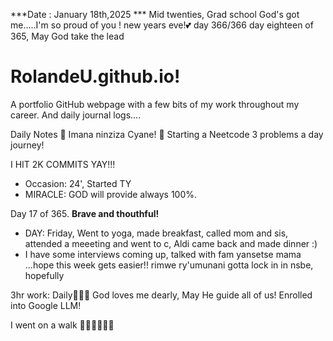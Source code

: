 ***Date : January 18th,2025 *** Mid twenties, Grad school God's got me.....I'm so proud of you ! new years eve!💕 day 366/366 day eighteen of 365, May God take the lead
# RolandeU.github.io!

A portfolio GitHub webpage with a few bits of my work throughout my career. And daily journal logs....


Daily Notes
💚 Imana ninziza Cyane! 
💚 Starting a Neetcode 3 problems a day journey!

I HIT 2K COMMITS YAY!!!

- Occasion: 24', Started TY 
- MIRACLE: GOD will provide always 100%.

Day 17 of 365. **Brave and thouthful!** 
- DAY: Friday, Went to yoga, made breakfast, called mom and sis, attended a meeeting and went to c, Aldi came back and made dinner :)
- I have some interviews coming up, talked with fam yansetse mama ...hope this week gets easier!!
rimwe ry'umunani
gotta lock in in nsbe, hopefully 

3hr work: Daily💚💚💚
God loves me dearly, May He guide all of  us!
Enrolled into Google LLM! 

I went on a walk 💚💚💚💚💚💚
